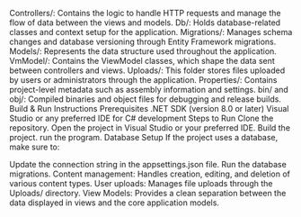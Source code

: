 Controllers/: Contains the logic to handle HTTP requests and manage the flow of data between the views and models.
Db/: Holds database-related classes and context setup for the application.
Migrations/: Manages schema changes and database versioning through Entity Framework migrations.
Models/: Represents the data structure used throughout the application.
VmModel/: Contains the ViewModel classes, which shape the data sent between controllers and views.
Uploads/: This folder stores files uploaded by users or administrators through the application.
Properties/: Contains project-level metadata such as assembly information and settings.
bin/ and obj/: Compiled binaries and object files for debugging and release builds.
Build & Run Instructions
Prerequisites
.NET SDK (version 8.0 or later)
Visual Studio or any preferred IDE for C# development
Steps to Run
Clone the repository.
Open the project in Visual Studio or your preferred IDE.
Build the project.
run the program.
Database Setup
If the project uses a database, make sure to:

Update the connection string in the appsettings.json file.
Run the database migrations.
Content management: Handles creation, editing, and deletion of various content types.
User uploads: Manages file uploads through the Uploads/ directory.
View Models: Provides a clean separation between the data displayed in views and the core application models.

